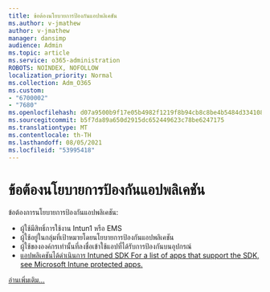 ```yaml
---
title: ข้อต้องนโยบายการป้องกันแอปพลิเคชัน
ms.author: v-jmathew
author: v-jmathew
manager: dansimp
audience: Admin
ms.topic: article
ms.service: o365-administration
ROBOTS: NOINDEX, NOFOLLOW
localization_priority: Normal
ms.collection: Adm_O365
ms.custom:
- "6700002"
- "7680"
ms.openlocfilehash: d07a9500b9f17e05b4982f1219f8b94cb8c8be4b5484d334108c9131b42b5659
ms.sourcegitcommit: b5f7da89a650d2915dc652449623c78be6247175
ms.translationtype: MT
ms.contentlocale: th-TH
ms.lasthandoff: 08/05/2021
ms.locfileid: "53995418"
---
```

# <a name="application-protection-policy-requirements"></a>ข้อต้องนโยบายการป้องกันแอปพลิเคชัน

ข้อต้องการนโยบายการป้องกันแอปพลิเคชัน:

- ผู้ใช้มีสิทธิ์การใช้งาน Intun1 หรือ EMS
- ผู้ใช้อยู่ในกลุ่มที่เป้าหมายโดยนโยบายการป้องกันแอปพลิเคชัน
- ผู้ใช้ขององค์กรเท่านั้นที่ลงชื่อเข้าใช้แอปที่ได้รับการป้องกันบนอุปกรณ์
- [แอปพลิเคชันได้ดําเนินการ Intuned SDK For a list of apps that support the SDK, see Microsoft Intune protected apps.](https://docs.microsoft.com/mem/intune/apps/apps-supported-intune-apps)

[อ่านเพิ่มเติม...](https://docs.microsoft.com/mem/intune/apps/app-protection-policy)
